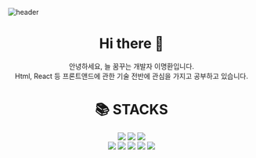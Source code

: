 ![header](https://.vercel.app/api?type=wave&color=auto&height=300&section=header&text=capsule%20render&fontSize=90)

<div align=center><h1> Hi there 👋</h1></div>
<div align=center>안녕하세요, 늘 꿈꾸는 개발자 이명환입니다. <br> Html, React 등 프론트앤드에 관한 기술 전반에 관심을 가지고 공부하고 있습니다.</div>

<div align=center><h1>📚 STACKS</h1></div>
<div align=center> 
<img src="https://img.shields.io/badge/html-E34F26?style=for-the-badge&logo=html5&logoColor=white">
<img src="https://img.shields.io/badge/css-1572B6?style=for-the-badge&logo=css3&logoColor=white"> 
<img src="https://img.shields.io/badge/javascript-F7DF1E?style=for-the-badge&logo=javascript&logoColor=black">
<br>  
<img src="https://img.shields.io/badge/mysql-4479A1?style=for-the-badge&logo=mysql&logoColor=white">
<img src="https://img.shields.io/badge/react-61DAFB?style=for-the-badge&logo=react&logoColor=black">
<img src="https://img.shields.io/badge/github-181717?style=for-the-badge&logo=github&logoColor=white">
<img src="https://img.shields.io/badge/bootstrap-7952B3?style=for-the-badge&logo=bootstrap&logoColor=white">
<img src="https://img.shields.io/badge/python-3776AB?style=for-the-badge&logo=python&logoColor=white"> 
</div>
